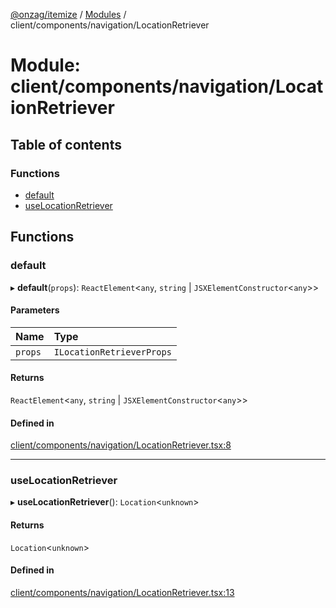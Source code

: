 [@onzag/itemize](../README.md) / [Modules](../modules.md) / client/components/navigation/LocationRetriever

# Module: client/components/navigation/LocationRetriever

## Table of contents

### Functions

- [default](client_components_navigation_LocationRetriever.md#default)
- [useLocationRetriever](client_components_navigation_LocationRetriever.md#uselocationretriever)

## Functions

### default

▸ **default**(`props`): `ReactElement`\<`any`, `string` \| `JSXElementConstructor`\<`any`\>\>

#### Parameters

| Name | Type |
| :------ | :------ |
| `props` | `ILocationRetrieverProps` |

#### Returns

`ReactElement`\<`any`, `string` \| `JSXElementConstructor`\<`any`\>\>

#### Defined in

[client/components/navigation/LocationRetriever.tsx:8](https://github.com/onzag/itemize/blob/73e0c39e/client/components/navigation/LocationRetriever.tsx#L8)

___

### useLocationRetriever

▸ **useLocationRetriever**(): `Location`\<`unknown`\>

#### Returns

`Location`\<`unknown`\>

#### Defined in

[client/components/navigation/LocationRetriever.tsx:13](https://github.com/onzag/itemize/blob/73e0c39e/client/components/navigation/LocationRetriever.tsx#L13)
